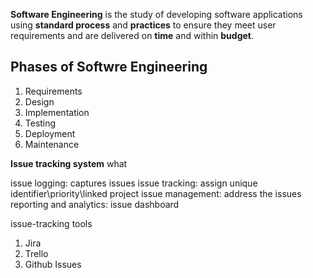 __Software Engineering__ is the study of developing software applications using __standard process__ and __practices__ to ensure they meet user requirements and are delivered on __time__ and within __budget__.

## Phases of Softwre Engineering
1. Requirements
2. Design
3. Implementation
4. Testing
5. Deployment
6. Maintenance

__Issue tracking system__
what

issue logging: captures issues
issue tracking: assign unique identifier\priority\linked project
issue management: address the issues
reporting and analytics: issue dashboard


issue-tracking tools
1. Jira
2. Trello
3. Github Issues
